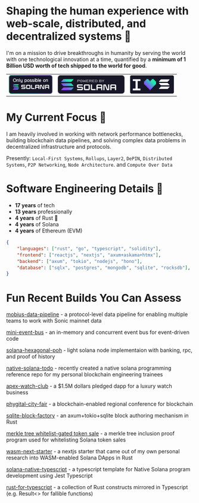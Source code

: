 # **Shaping the human experience with web-scale, distributed, and decentralized systems 🦀**

I'm on a mission to drive breakthroughs in humanity by serving the world with one technological innovation at a time, quantified by a **minimum of 1 Billion USD worth of tech shipped to the world for good**.

<center>
<table style="border: 0;">
<tr style="border: 0;">
<td style="border: 0;"><img height="50px" alt="Only Possible On Solana" src="opos-color.svg" /></td>
<td style="border: 0;"><img height="50px" alt="Powered By Solana" src="stacked-color.svg" /></td>
<td style="border: 0;"><img height="50px" alt="I Love Solana" src="ils-brand.svg" /></td>
</tr>
</table>
</center>

# My Current Focus 🦀
I am heavily involved in working with network performance bottlenecks, building blockchain data pipelines, and solving complex data problems in decentralized infrastructure and protocols.

Presently: `Local-First Systems`, `Rollups`, `Layer2`, `DePIN`, `Distributed Systems`, `P2P Networking`, `Node Architecture`. and `Compute Over Data`

# Software Engineering Details 🦀
- **17 years** of tech
- **13 years** professionally
- **4 years** of Rust 🦀
- **4 years** of Solana
- **4 years** of Ethereum (EVM)

```json
{
    "languages": ["rust", "go", "typescript", "solidity"],
    "frontend": ["reactjs", "nextjs", "axum+askama+htmx"],
    "backend": ["axum", "tokio", "nodejs", "hono"],
    "database": ["sqlx", "postgres", "mongodb", "sqlite", "rocksdb"],
}
```

# Fun Recent Builds You Can Assess

[mobius-data-pipeline](https://github.com/mirrorworld-universe/mobius-data-pipeline) - a protocol-level data pipeline for enabling multiple teams to work with Sonic mainnet data

[mini-event-bus](https://github.com/kquirapas/mini-event-bus) - an in-memory and concurrent event bus for event-driven code 

[solana-hexagonal-poh](https://github.com/kquirapas/solana-hexagonal-poh) - light solana node implementaion with banking, rpc, and proof of history

[native-solana-todo](https://github.com/kquirapas/native-solana-todo) - recently created a native solana programming reference repo for my personal blockchain engineering trainees

[apex-watch-club](https://github.com/Apex-Watch-Club) - a $1.5M dollars pledged dapp for a luxury watch business

[phygital-city-fair](https://github.com/Blockchain-City-Fair-by-Vulcanic-Labs) - a blockchain-enabled regional conference for blockchain

[sqlite-block-factory](https://github.com/kquirapas/sqlite-block-factory) - an axum+tokio+sqlite block authoring mechanism in Rust

[merkle tree whitelist-gated token sale](https://github.com/ardata-tech/solana-olympics-2024) - a merkle tree inclusion proof program used for whitelisting Solana token sales

[wasm-next-starter](https://github.com/kquirapas/wasm-next-starter) - a nextjs starter that came out of my own personal research into WASM-enabled Solana DApps in Rust

[solana-native-typescript](https://github.com/kquirapas/solana-native-typescript) - a typescript template for Native Solana program development using Jest Typescript

[rust-for-typescript](https://github.com/kquirapas/rust-for-typescript) - a collection of Rust constructs mirrored in Typescript (e.g. Result<> for fallible functions)
